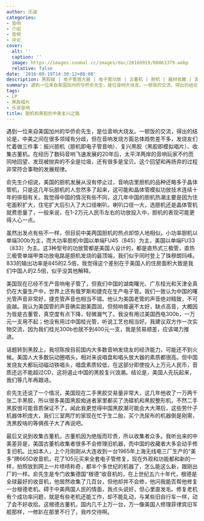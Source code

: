 ```yaml
---
author: 乐迪
categories:
- 音响
- 介绍
- 音频
- 评论
cover:
  alt: ''
  caption: ''
  image: https://images.soomal.cc/images/doc/20160919/00063379.webp
  relative: false
date: '2016-09-19T14:30:12+08:00'
description: 黑胶碟 | 电子管放大器 | 电子管功放 | 古董机 | 胆机 | 器材收藏 | 源自：微信公众号-爱乐者 | 版权：转载 |  平均/总评分：00.00/0
summary: 遇到一位来自美国加州的华侨俞先生，是位音响大烧友。一顿饭的交流，得出的结论是，中美之间在很多领域有分歧，但在音响发烧方面总体趋势差不多，发烧友们忙着做三件事：振兴胆机（胆机即电子管音响）、复兴黑胶（黑胶即模拟唱片）、收集古董机……
tags:
- LP
- 黑胶唱片
- 乐说音响
title: 胆机和黑胶的中美复兴之路
---
```


遇到一位来自美国加州的华侨俞先生，是位音响大烧友。一顿饭的交流，得出的结论是，中美之间在很多领域有分歧，但在音响发烧方面总体趋势差不多，发烧友们忙着做三件事：振兴胆机（胆机即电子管音响）、复兴黑胶（黑胶即模拟唱片）、收集古董机。在经历了数码音响飞速发展的20年后，太平洋两岸的音响玩家不约而同地回望，发现被抛弃的不全是垃圾，还有很多是宝贝。这个回望和再扬弃的过程非常符合事物的发展规律。

俞先生介绍说，美国的胆机发展从没有停止过，音响店里胆机的品种还略多于晶体管机，只是这几年玩胆机的人忽然多了起来，这可能和晶体管模拟功放技术连续十年的徘徊有关。我觉得中国的情况有些不同，这几年中国的胆机热潮主要是因为住宅面积扩大，住宅扩大后引入了大口径喇叭，喇叭口径一大，选胆机还是晶体管机就费思量了，一般来说，在1-2万元人民币左右的功放投入中，胆机的表现可能更得人心一点。

虽然出发点有些不一样，但目前中美两国胆机的热点却惊人地相似。小功率胆机以单端300b为主，而大功率胆机中国以单端FU45（845）为主，美国以单端FU33（833）为主。这3种型号的功放管都是美国人设计的，都是直热式三极管，直热三极管单端甲类功放电路是胆机发烧的最顶端，我们似乎同时登上了珠穆朗玛峰。833的输出功率是845的2.5倍，我觉得这个差别在于美国人的住房面积大致是我们中国人的2.5倍，似乎没其他解释。

美国现在已经不生产音响电子管了，但我们中国的湖南曙光、广东桂光和天津全真仍在大量生产中，世界上还有俄罗斯和捷克在生产电子管。我们一致认为中国的曙光管声音非常好，捷克管声音也相当不错。他认为美国老管的声音绝对精致，不可逾越。我认为美国管的声音确实甜美圆润，但频响普遍不太好，缺点高音，大概因为皆是古董管，真空度有点下降，轻微漏气了。我没有用过美国西电300b，一万元一支用不起；他没有用过中国桂光管，听说工艺也相当好。我建议双方作一次实物交流，因为我们桂光300b也就不到400元一支，我是贸易顺差，应该竭力推进。

话题转到黑胶上，我坦陈按目前国内大多数音响发烧友的经济能力，可能还不到火候。美国人大多数玩动圈唱头，相对来说唱盘和唱头放大器的素质都很高。但中国发烧友大都玩动磁动铁唱头，唱盘素质较低，在这部分即使投入上万元人民币，音质还远不能超过CD，这将遏止中国的黑胶复兴浪潮。结论是，美国人先玩起来，我们等几年再跟进。

俞先生还说了一个情况，美国现在二手黑胶交易量非常大，这几年他收了一万两千张二手黑胶，所以很多美国黑胶痴迷者家里都买了洗碟机和黑胶整形机，不然二手黑胶很可能音质保证不了。闻此我更觉得中国黑胶潮可能会大大滞后，这些劳什子机器体积庞大，我们三室两厅的家现在忙于生二胎，买个洗尿布的机器倒是刚需，洗黑胶啥的等俩孩子大了再说吧。

最后又说到收集古董机，古董机因为绝版而珍贵，所以收集者众多。我听出来的中美差异是，美国古董机收集者很多不会修理旧机器，而中国的收藏者大多会动手修复旧机。比如本人，上个月刚刚从大连收到一台1965年上海无线电三厂生产的“美多”牌665D收音机，花了105元买来全套电子管修复，现在外观和功能都和新的一样，拍照放到网上一片啧啧称奇，都半个多世纪的机器了，怎么能这么新，跟刚出厂的一样。俞先生是专门收集德国“根德”收音机的，在上世纪五六十年代，根德是全球最好的收音机，他居然收集了几百台，但他却并不会修，他问我能否帮他修复一台根德老机。碍于中美两国人民的情面，我点头说好，但心里直发毛。修复老机有个成功率问题，就是有些老机还能工作，却不能乱动，与某些旧自行车一样，动了会不好收拾。这根德古董机，国内几千上万一台，万一像美国人修理菲律宾旧军舰那样，一修趴在那里不行了，我咋交待啊。